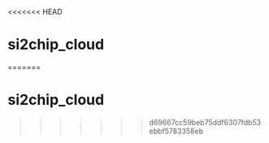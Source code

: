 <<<<<<< HEAD
# si2chip_cloud
=======
# si2chip_cloud
>>>>>>> d69667cc59beb75ddf6307fdb53ebbf5783358eb
